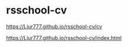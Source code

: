 # rsschool-cv
https://Ljur777.github.io/rsschool-cv/cv  

https://Ljur777.github.io/rsschool-cv/index.html
